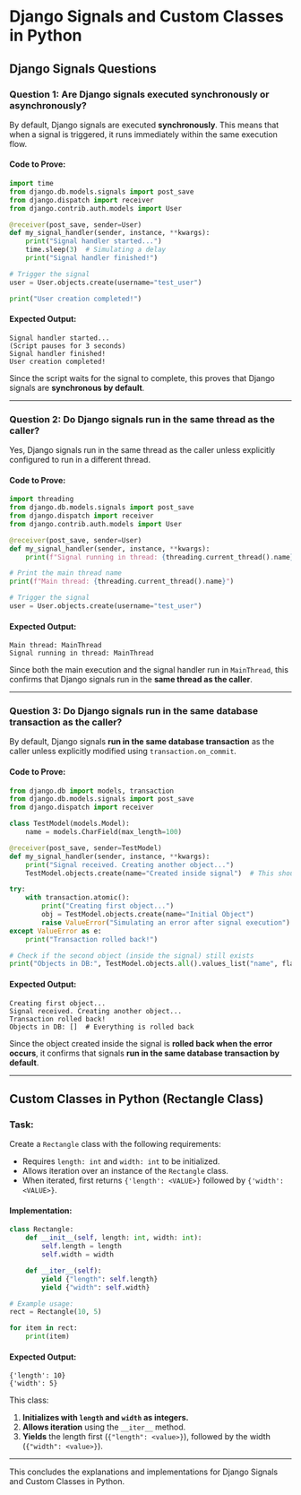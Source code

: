 # Django Signals and Custom Classes in Python

## Django Signals Questions

### Question 1: Are Django signals executed synchronously or asynchronously?

By default, Django signals are executed **synchronously**. This means that when a signal is triggered, it runs immediately within the same execution flow.

#### Code to Prove:

```python
import time
from django.db.models.signals import post_save
from django.dispatch import receiver
from django.contrib.auth.models import User

@receiver(post_save, sender=User)
def my_signal_handler(sender, instance, **kwargs):
    print("Signal handler started...")
    time.sleep(3)  # Simulating a delay
    print("Signal handler finished!")

# Trigger the signal
user = User.objects.create(username="test_user")

print("User creation completed!")
```

#### Expected Output:
```
Signal handler started...
(Script pauses for 3 seconds)
Signal handler finished!
User creation completed!
```
Since the script waits for the signal to complete, this proves that Django signals are **synchronous by default**.

---

### Question 2: Do Django signals run in the same thread as the caller?

Yes, Django signals run in the same thread as the caller unless explicitly configured to run in a different thread.

#### Code to Prove:

```python
import threading
from django.db.models.signals import post_save
from django.dispatch import receiver
from django.contrib.auth.models import User

@receiver(post_save, sender=User)
def my_signal_handler(sender, instance, **kwargs):
    print(f"Signal running in thread: {threading.current_thread().name}")

# Print the main thread name
print(f"Main thread: {threading.current_thread().name}")

# Trigger the signal
user = User.objects.create(username="test_user")
```

#### Expected Output:
```
Main thread: MainThread
Signal running in thread: MainThread
```
Since both the main execution and the signal handler run in `MainThread`, this confirms that Django signals run in the **same thread as the caller**.

---

### Question 3: Do Django signals run in the same database transaction as the caller?

By default, Django signals **run in the same database transaction** as the caller unless explicitly modified using `transaction.on_commit`.

#### Code to Prove:

```python
from django.db import models, transaction
from django.db.models.signals import post_save
from django.dispatch import receiver

class TestModel(models.Model):
    name = models.CharField(max_length=100)

@receiver(post_save, sender=TestModel)
def my_signal_handler(sender, instance, **kwargs):
    print("Signal received. Creating another object...")
    TestModel.objects.create(name="Created inside signal")  # This should be rolled back

try:
    with transaction.atomic():
        print("Creating first object...")
        obj = TestModel.objects.create(name="Initial Object")
        raise ValueError("Simulating an error after signal execution")
except ValueError as e:
    print("Transaction rolled back!")

# Check if the second object (inside the signal) still exists
print("Objects in DB:", TestModel.objects.all().values_list("name", flat=True))
```

#### Expected Output:
```
Creating first object...
Signal received. Creating another object...
Transaction rolled back!
Objects in DB: []  # Everything is rolled back
```
Since the object created inside the signal is **rolled back when the error occurs**, it confirms that signals **run in the same database transaction by default**.

---

## Custom Classes in Python (Rectangle Class)

### Task:
Create a `Rectangle` class with the following requirements:
- Requires `length: int` and `width: int` to be initialized.
- Allows iteration over an instance of the `Rectangle` class.
- When iterated, first returns `{'length': <VALUE>}` followed by `{'width': <VALUE>}`.

#### Implementation:

```python
class Rectangle:
    def __init__(self, length: int, width: int):
        self.length = length
        self.width = width

    def __iter__(self):
        yield {"length": self.length}
        yield {"width": self.width}

# Example usage:
rect = Rectangle(10, 5)

for item in rect:
    print(item)
```

#### Expected Output:
```
{'length': 10}
{'width': 5}
```

This class:
1. **Initializes with `length` and `width` as integers.**
2. **Allows iteration** using the `__iter__` method.
3. **Yields** the length first (`{"length": <value>}`), followed by the width (`{"width": <value>}`).

---

This concludes the explanations and implementations for Django Signals and Custom Classes in Python. 



